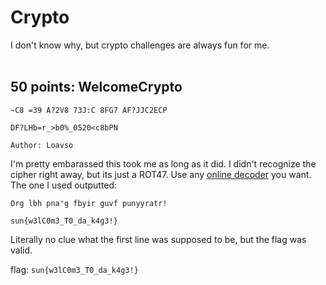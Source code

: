 # Crypto
I don't know why, but crypto challenges are always fun for me.
<br>
<br>
## 50 points: WelcomeCrypto
```
~C8 =39 A?2V8 73J:C 8FG7 AF?JJC2ECP

DF?LHb=r_>b0%_0520<c8bPN

Author: Loavso
```
I'm pretty embarassed this took me as long as it did. I didn't recognize the cipher right away, but its just a ROT47. Use any <a href='https://www.dcode.fr/rot-47-cipher'>online decoder</a> you want. The one I used outputted:
```
Org lbh pna'g fbyir guvf punyyratr!

sun{w3lC0m3_T0_da_k4g3!}
```
Literally no clue what the first line was supposed to be, but the flag was valid.

flag: `sun{w3lC0m3_T0_da_k4g3!}`
